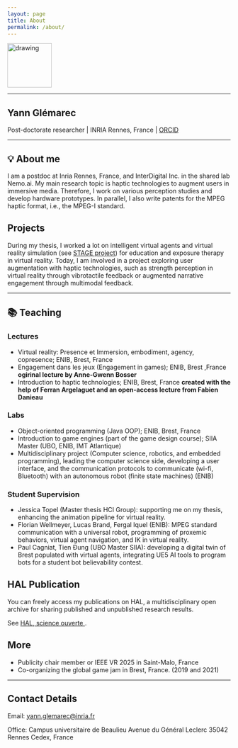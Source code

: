 ```yaml
---
layout: page
title: About
permalink: /about/
---
```


<img src="{{ '/pictures/yann.jpg' | relative_url }}" alt="drawing" width="100"/>

---

## Yann Glémarec

Post-doctorate researcher | INRIA Rennes, France | [ORCID](https://orcid.org/0000-0003-1717-6048) 

--- 

## 💡 About me

I am a postdoc at Inria Rennes, France, and InterDigital Inc. in the shared lab Nemo.ai. My main research topic is haptic technologies to augment users in immersive media. Therefore, I work on various perception studies and develop hardware prototypes. In parallel, I also write patents for the MPEG haptic format, i.e., the MPEG-I standard.  

## Projects

During my thesis, I worked a lot on intelligent virtual agents and virtual reality simulation (see [STAGE project](https://www.frontiersin.org/journals/virtual-reality/articles/10.3389/frvir.2022.876433/full)) for education and exposure therapy in virtual reality. Today, I am involved in a project exploring user augmentation with haptic technologies, such as strength perception in virtual reality through vibrotactile feedback or augmented narrative engagement through multimodal feedback. 

--- 

## 📚 Teaching

### Lectures

- Virtual reality: Presence et Immersion, embodiment, agency, copresence; ENIB, Brest, France
- Engagement dans les jeux (Engagement in games); ENIB, Brest ,France **ogirinal lecture by Anne-Gwenn Bosser**
- Introduction to haptic technologies; ENIB, Brest, France **created with the help of Ferran Argelaguet and an open-access lecture from Fabien Danieau**

### Labs

- Object-oriented programming (Java OOP); ENIB, Brest, France
- Introduction to game engines (part of the game design course); SIIA Master (UBO, ENIB, IMT Atlantique)
- Multidisciplinary project (Computer science, robotics, and embedded programming), leading the computer science side, developing a user interface, and the communication protocols to communicate (wi-fi, Bluetooth) with an autonomous robot (finite state machines) (ENIB)

### Student Supervision

- Jessica Topel (Master thesis HCI Group): supporting me on my thesis, enhancing the animation pipeline for virtual reality.
- Florian Wellmeyer, Lucas Brand, Fergal Iquel (ENIB): MPEG standard communication with a universal robot, programming of proxemic behaviors, virtual agent navigation, and IK in virtual reality.
- Paul Cagniat, Tien Đung (UBO Master SIIA): developing a digital twin of Brest populated with virtual agents, integrating UE5 AI tools to program bots for a student bot believability contest.

## HAL Publication

You can freely access my publications on HAL, a multidisciplinary open archive for sharing published and unpublished research results. 

See [HAL, science ouverte ](https://hal.science/search/index/?q=yann+gl%C3%A9marec&rows=30&authIdPerson_i=747196).

## More

- Publicity chair member or IEEE VR 2025 in Saint-Malo, France
- Co-organizing the global game jam in Brest, France. (2019 and 2021)

---

## Contact Details

Email: yann.glemarec@inria.fr

Office: 
Campus universitaire de Beaulieu
Avenue du Général Leclerc
35042 Rennes Cedex, France
